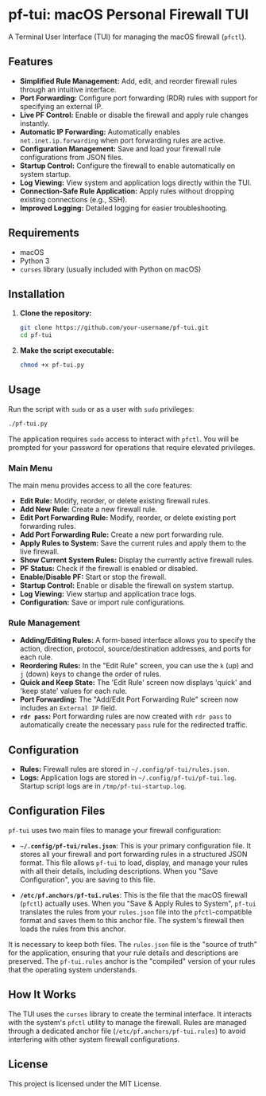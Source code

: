 # pf-tui: macOS Personal Firewall TUI

A Terminal User Interface (TUI) for managing the macOS firewall (`pfctl`).

## Features

- **Simplified Rule Management:** Add, edit, and reorder firewall rules through an intuitive interface.
- **Port Forwarding:** Configure port forwarding (RDR) rules with support for specifying an external IP.
- **Live PF Control:** Enable or disable the firewall and apply rule changes instantly.
- **Automatic IP Forwarding:** Automatically enables `net.inet.ip.forwarding` when port forwarding rules are active.
- **Configuration Management:** Save and load your firewall rule configurations from JSON files.
- **Startup Control:** Configure the firewall to enable automatically on system startup.
- **Log Viewing:** View system and application logs directly within the TUI.
- **Connection-Safe Rule Application:** Apply rules without dropping existing connections (e.g., SSH).
- **Improved Logging:** Detailed logging for easier troubleshooting.

## Requirements

- macOS
- Python 3
- `curses` library (usually included with Python on macOS)

## Installation

1.  **Clone the repository:**
    ```bash
    git clone https://github.com/your-username/pf-tui.git
    cd pf-tui
    ```

2.  **Make the script executable:**
    ```bash
    chmod +x pf-tui.py
    ```

## Usage

Run the script with `sudo` or as a user with `sudo` privileges:

```bash
./pf-tui.py
```

The application requires `sudo` access to interact with `pfctl`. You will be prompted for your password for operations that require elevated privileges.

### Main Menu

The main menu provides access to all the core features:

- **Edit Rule:** Modify, reorder, or delete existing firewall rules.
- **Add New Rule:** Create a new firewall rule.
- **Edit Port Forwarding Rule:** Modify, reorder, or delete existing port forwarding rules.
- **Add Port Forwarding Rule:** Create a new port forwarding rule.
- **Apply Rules to System:** Save the current rules and apply them to the live firewall.
- **Show Current System Rules:** Display the currently active firewall rules.
- **PF Status:** Check if the firewall is enabled or disabled.
- **Enable/Disable PF:** Start or stop the firewall.
- **Startup Control:** Enable or disable the firewall on system startup.
- **Log Viewing:** View startup and application trace logs.
- **Configuration:** Save or import rule configurations.

### Rule Management

- **Adding/Editing Rules:** A form-based interface allows you to specify the action, direction, protocol, source/destination addresses, and ports for each rule.
- **Reordering Rules:** In the "Edit Rule" screen, you can use the `k` (up) and `j` (down) keys to change the order of rules.
- **Quick and Keep State:** The 'Edit Rule' screen now displays 'quick' and 'keep state' values for each rule.
- **Port Forwarding:** The "Add/Edit Port Forwarding Rule" screen now includes an `External IP` field.
- **`rdr pass`:** Port forwarding rules are now created with `rdr pass` to automatically create the necessary `pass` rule for the redirected traffic.

## Configuration

- **Rules:** Firewall rules are stored in `~/.config/pf-tui/rules.json`.
- **Logs:** Application logs are stored in `~/.config/pf-tui/pf-tui.log`. Startup script logs are in `/tmp/pf-tui-startup.log`.

## Configuration Files

`pf-tui` uses two main files to manage your firewall configuration:

*   **`~/.config/pf-tui/rules.json`**: This is your primary configuration file. It stores all your firewall and port forwarding rules in a structured JSON format. This file allows `pf-tui` to load, display, and manage your rules with all their details, including descriptions. When you "Save Configuration", you are saving to this file.

*   **`/etc/pf.anchors/pf-tui.rules`**: This is the file that the macOS firewall (`pfctl`) actually uses. When you "Save & Apply Rules to System", `pf-tui` translates the rules from your `rules.json` file into the `pfctl`-compatible format and saves them to this anchor file. The system's firewall then loads the rules from this anchor.

It is necessary to keep both files. The `rules.json` file is the "source of truth" for the application, ensuring that your rule details and descriptions are preserved. The `pf-tui.rules` anchor is the "compiled" version of your rules that the operating system understands.

## How It Works

The TUI uses the `curses` library to create the terminal interface. It interacts with the system's `pfctl` utility to manage the firewall. Rules are managed through a dedicated anchor file (`/etc/pf.anchors/pf-tui.rules`) to avoid interfering with other system firewall configurations.

## License

This project is licensed under the MIT License.